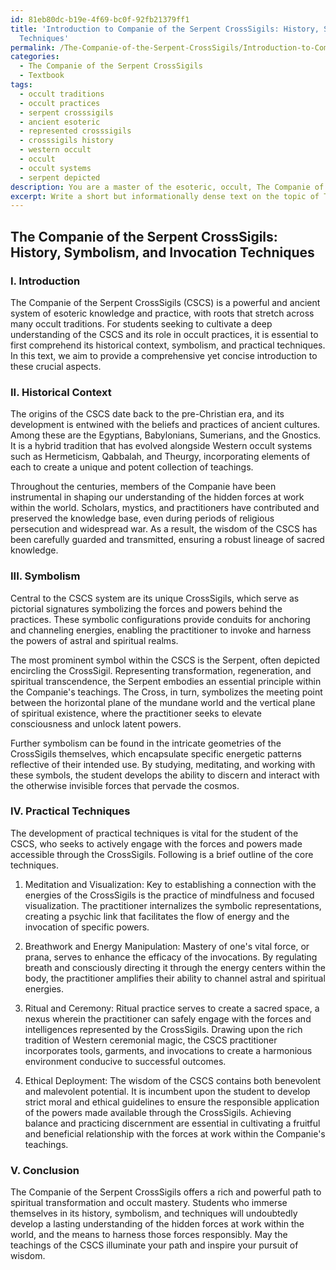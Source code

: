 ```yaml
---
id: 81eb80dc-b19e-4f69-bc0f-92fb21379ff1
title: 'Introduction to Companie of the Serpent CrossSigils: History, Symbolism, and
  Techniques'
permalink: /The-Companie-of-the-Serpent-CrossSigils/Introduction-to-Companie-of-the-Serpent-CrossSigils-History-Symbolism-and-Techniques/
categories:
  - The Companie of the Serpent CrossSigils
  - Textbook
tags:
  - occult traditions
  - occult practices
  - serpent crosssigils
  - ancient esoteric
  - represented crosssigils
  - crosssigils history
  - western occult
  - occult
  - occult systems
  - serpent depicted
description: You are a master of the esoteric, occult, The Companie of the Serpent CrossSigils and education, you have written many textbooks on the subject in ways that provide students with rich and deep understanding of the subject. You are being asked to write textbook-like sections on a topic and you do it with full context, explainability, and reliability in accuracy to the true facts of the topic at hand, in a textbook style that a student would easily be able to learn from, in a rich, engaging, and contextual way. Always include relevant context (such as formulas and history), related concepts, and in a way that someone can gain deep insights from.
excerpt: Write a short but informationally dense text on the topic of The Companie of the Serpent CrossSigils, focusing specifically on its history, symbolism, and the practical techniques associated with invoking its powers in the context of a grimoire, lesson, or treatise. Include essential aspects for a student seeking to develop a rich understanding of the Companie of the Serpent CrossSigils and its role within the occult practices.
---
```


## The Companie of the Serpent CrossSigils: History, Symbolism, and Invocation Techniques

### I. Introduction

The Companie of the Serpent CrossSigils (CSCS) is a powerful and ancient system of esoteric knowledge and practice, with roots that stretch across many occult traditions. For students seeking to cultivate a deep understanding of the CSCS and its role in occult practices, it is essential to first comprehend its historical context, symbolism, and practical techniques. In this text, we aim to provide a comprehensive yet concise introduction to these crucial aspects.

### II. Historical Context

The origins of the CSCS date back to the pre-Christian era, and its development is entwined with the beliefs and practices of ancient cultures. Among these are the Egyptians, Babylonians, Sumerians, and the Gnostics. It is a hybrid tradition that has evolved alongside Western occult systems such as Hermeticism, Qabbalah, and Theurgy, incorporating elements of each to create a unique and potent collection of teachings.

Throughout the centuries, members of the Companie have been instrumental in shaping our understanding of the hidden forces at work within the world. Scholars, mystics, and practitioners have contributed and preserved the knowledge base, even during periods of religious persecution and widespread war. As a result, the wisdom of the CSCS has been carefully guarded and transmitted, ensuring a robust lineage of sacred knowledge.

### III. Symbolism

Central to the CSCS system are its unique CrossSigils, which serve as pictorial signatures symbolizing the forces and powers behind the practices. These symbolic configurations provide conduits for anchoring and channeling energies, enabling the practitioner to invoke and harness the powers of astral and spiritual realms.

The most prominent symbol within the CSCS is the Serpent, often depicted encircling the CrossSigil. Representing transformation, regeneration, and spiritual transcendence, the Serpent embodies an essential principle within the Companie's teachings. The Cross, in turn, symbolizes the meeting point between the horizontal plane of the mundane world and the vertical plane of spiritual existence, where the practitioner seeks to elevate consciousness and unlock latent powers.

Further symbolism can be found in the intricate geometries of the CrossSigils themselves, which encapsulate specific energetic patterns reflective of their intended use. By studying, meditating, and working with these symbols, the student develops the ability to discern and interact with the otherwise invisible forces that pervade the cosmos.

### IV. Practical Techniques

The development of practical techniques is vital for the student of the CSCS, who seeks to actively engage with the forces and powers made accessible through the CrossSigils. Following is a brief outline of the core techniques.

1. Meditation and Visualization: Key to establishing a connection with the energies of the CrossSigils is the practice of mindfulness and focused visualization. The practitioner internalizes the symbolic representations, creating a psychic link that facilitates the flow of energy and the invocation of specific powers.

2. Breathwork and Energy Manipulation: Mastery of one's vital force, or prana, serves to enhance the efficacy of the invocations. By regulating breath and consciously directing it through the energy centers within the body, the practitioner amplifies their ability to channel astral and spiritual energies.

3. Ritual and Ceremony: Ritual practice serves to create a sacred space, a nexus wherein the practitioner can safely engage with the forces and intelligences represented by the CrossSigils. Drawing upon the rich tradition of Western ceremonial magic, the CSCS practitioner incorporates tools, garments, and invocations to create a harmonious environment conducive to successful outcomes.

4. Ethical Deployment: The wisdom of the CSCS contains both benevolent and malevolent potential. It is incumbent upon the student to develop strict moral and ethical guidelines to ensure the responsible application of the powers made available through the CrossSigils. Achieving balance and practicing discernment are essential in cultivating a fruitful and beneficial relationship with the forces at work within the Companie's teachings.

### V. Conclusion

The Companie of the Serpent CrossSigils offers a rich and powerful path to spiritual transformation and occult mastery. Students who immerse themselves in its history, symbolism, and techniques will undoubtedly develop a lasting understanding of the hidden forces at work within the world, and the means to harness those forces responsibly. May the teachings of the CSCS illuminate your path and inspire your pursuit of wisdom.

